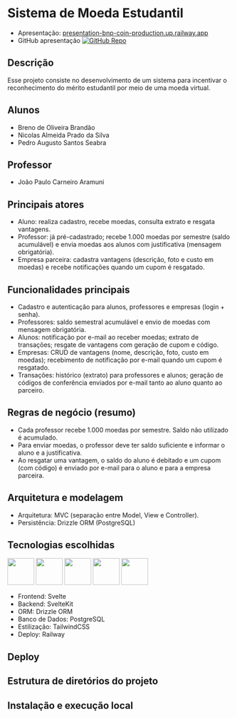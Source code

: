 # Sistema de Moeda Estudantil 

- Apresentação: [presentation-bnp-coin-production.up.railway.app](https://presentation-bnp-coin-production.up.railway.app/#/1)
- GitHub apresentação [![GitHub Repo](https://img.shields.io/badge/github-repo-blue.svg)](https://github.com/brenin35/presentation-bnp-coin)


## Descrição

Esse projeto consiste no desenvolvimento de um sistema para incentivar o reconhecimento do mérito estudantil por meio de uma moeda virtual. 

## Alunos

- Breno de Oliveira Brandão
- Nicolas Almeida Prado da Silva
-  Pedro Augusto Santos Seabra

## Professor

- João Paulo Carneiro Aramuni

## Principais atores

- Aluno: realiza cadastro, recebe moedas, consulta extrato e resgata vantagens.
- Professor: já pré-cadastrado; recebe 1.000 moedas por semestre (saldo acumulável) e envia moedas aos alunos com justificativa (mensagem obrigatória).
- Empresa parceira: cadastra vantagens (descrição, foto e custo em moedas) e recebe notificações quando um cupom é resgatado.

## Funcionalidades principais

- Cadastro e autenticação para alunos, professores e empresas (login + senha).
- Professores: saldo semestral acumulável e envio de moedas com mensagem obrigatória.
- Alunos: notificação por e-mail ao receber moedas; extrato de transações; resgate de vantagens com geração de cupom e código.
- Empresas: CRUD de vantagens (nome, descrição, foto, custo em moedas); recebimento de notificação por e-mail quando um cupom é resgatado.
- Transações: histórico (extrato) para professores e alunos; geração de códigos de conferência enviados por e-mail tanto ao aluno quanto ao parceiro.

## Regras de negócio (resumo)

- Cada professor recebe 1.000 moedas por semestre. Saldo não utilizado é acumulado.
- Para enviar moedas, o professor deve ter saldo suficiente e informar o aluno e a justificativa.
- Ao resgatar uma vantagem, o saldo do aluno é debitado e um cupom (com código) é enviado por e-mail para o aluno e para a empresa parceira.

## Arquitetura e modelagem

- Arquitetura: MVC (separação entre Model, View e Controller).
- Persistência: Drizzle ORM (PostgreSQL)

## Tecnologias escolhidas

<img width="60px" height="60px" src="https://cdn.jsdelivr.net/gh/devicons/devicon@latest/icons/svelte/svelte-original.svg" /> <img width="60px" height="60px" src="https://cdn.simpleicons.org/drizzle" /> <img width="60px" height="60px" src="https://cdn.jsdelivr.net/gh/devicons/devicon@latest/icons/postgresql/postgresql-original.svg" /> <img width="60px" height="60px" src="https://cdn.jsdelivr.net/gh/devicons/devicon@latest/icons/tailwindcss/tailwindcss-original.svg" />
<img width="60px" height="60px" src="https://railway.app/brand/logo-dark.svg" />

- Frontend: Svelte
- Backend: SvelteKit
- ORM: Drizzle ORM
- Banco de Dados: PostgreSQL
- Estilização: TailwindCSS
- Deploy: Railway 

## Deploy

## Estrutura de diretórios do projeto

## Instalação e execução local




